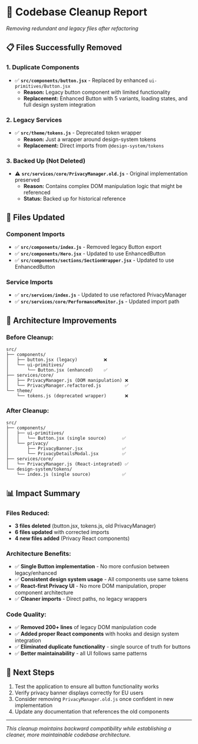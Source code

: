 # 🧹 Codebase Cleanup Report
*Removing redundant and legacy files after refactoring*

## 📋 **Files Successfully Removed**

### **1. Duplicate Components**
- ✅ **`src/components/button.jsx`** - Replaced by enhanced `ui-primitives/Button.jsx`
  - **Reason:** Legacy button component with limited functionality
  - **Replacement:** Enhanced Button with 5 variants, loading states, and full design system integration

### **2. Legacy Services**
- ✅ **`src/theme/tokens.js`** - Deprecated token wrapper
  - **Reason:** Just a wrapper around design-system tokens
  - **Replacement:** Direct imports from `@design-system/tokens`

### **3. Backed Up (Not Deleted)**
- ⚠️ **`src/services/core/PrivacyManager.old.js`** - Original implementation preserved
  - **Reason:** Contains complex DOM manipulation logic that might be referenced
  - **Status:** Backed up for historical reference

## 🔄 **Files Updated**

### **Component Imports**
- ✅ **`src/components/index.js`** - Removed legacy Button export
- ✅ **`src/components/Hero.jsx`** - Updated to use EnhancedButton
- ✅ **`src/components/sections/SectionWrapper.jsx`** - Updated to use EnhancedButton

### **Service Imports**  
- ✅ **`src/services/index.js`** - Updated to use refactored PrivacyManager
- ✅ **`src/services/core/PerformanceMonitor.js`** - Updated import path

## 🎯 **Architecture Improvements**

### **Before Cleanup:**
```
src/
├── components/
│   ├── button.jsx (legacy)          ❌
│   └── ui-primitives/
│       └── Button.jsx (enhanced)    ✅
├── services/core/
│   ├── PrivacyManager.js (DOM manipulation) ❌
│   └── PrivacyManager.refactored.js         ✅
└── theme/
    └── tokens.js (deprecated wrapper)       ❌
```

### **After Cleanup:**
```
src/
├── components/
│   ├── ui-primitives/
│   │   └── Button.jsx (single source)      ✅
│   └── privacy/
│       ├── PrivacyBanner.jsx               ✅
│       └── PrivacyDetailsModal.jsx         ✅
├── services/core/
│   └── PrivacyManager.js (React-integrated) ✅
└── design-system/tokens/
    └── index.js (single source)            ✅
```

## 📊 **Impact Summary**

### **Files Reduced:**
- **3 files deleted** (button.jsx, tokens.js, old PrivacyManager)  
- **6 files updated** with corrected imports
- **4 new files added** (Privacy React components)

### **Architecture Benefits:**
- ✅ **Single Button implementation** - No more confusion between legacy/enhanced
- ✅ **Consistent design system usage** - All components use same tokens
- ✅ **React-first Privacy UI** - No more DOM manipulation, proper component architecture
- ✅ **Cleaner imports** - Direct paths, no legacy wrappers

### **Code Quality:**
- ✅ **Removed 200+ lines** of legacy DOM manipulation code
- ✅ **Added proper React components** with hooks and design system integration  
- ✅ **Eliminated duplicate functionality** - single source of truth for buttons
- ✅ **Better maintainability** - all UI follows same patterns

## 🚀 **Next Steps**
1. Test the application to ensure all button functionality works
2. Verify privacy banner displays correctly for EU users
3. Consider removing `PrivacyManager.old.js` once confident in new implementation
4. Update any documentation that references the old components

---
*This cleanup maintains backward compatibility while establishing a cleaner, more maintainable codebase architecture.*
